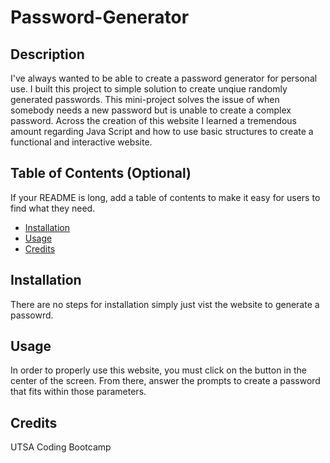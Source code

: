 # Password-Generator

## Description

I've always wanted to be able to create a password generator for personal use.
I built this project to simple solution to create unqiue randomly generated passwords.
This mini-project solves the issue of when somebody needs a new password but is unable to create a complex password.
Across the creation of this website I learned a tremendous amount regarding Java Script and how to use basic structures to create a functional and interactive website.
## Table of Contents (Optional)

If your README is long, add a table of contents to make it easy for users to find what they need.

- [Installation](#installation)
- [Usage](#usage)
- [Credits](#credits)


## Installation

There are no steps for installation simply just vist the website to generate a passowrd.

## Usage

In order to properly use this website, you must click on the button in the center of the screen. From there, answer the prompts to create a password that fits within those parameters.

## Credits

UTSA Coding Bootcamp
